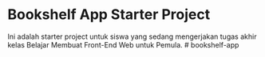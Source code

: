 # Bookshelf App Starter Project

Ini adalah starter project untuk siswa yang sedang mengerjakan tugas akhir kelas Belajar Membuat Front-End Web untuk Pemula.
#   b o o k s h e l f - a p p  
 